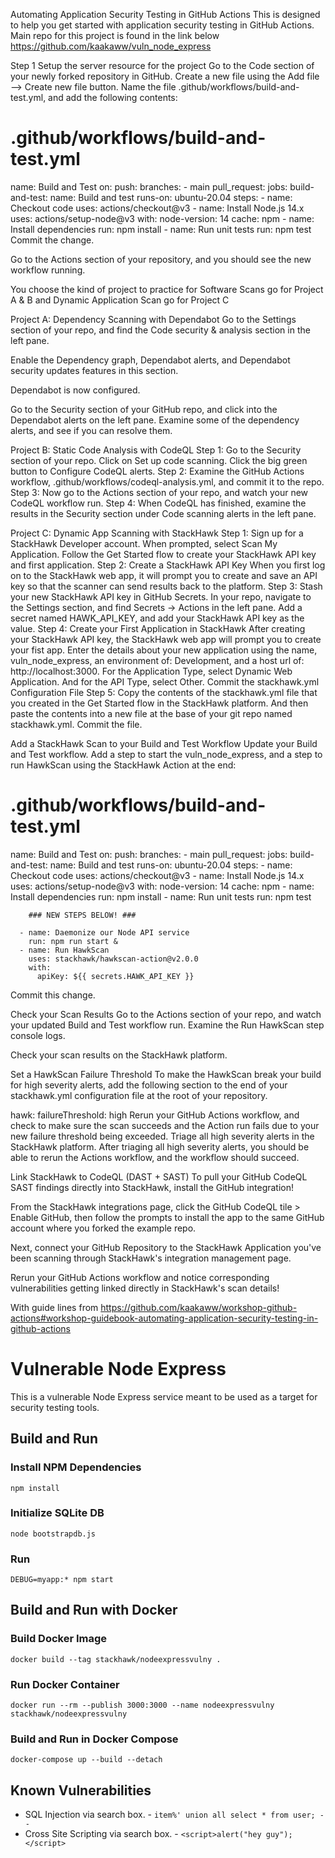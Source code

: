 Automating Application Security Testing in GitHub Actions
This  is designed to help you get started with application security testing in GitHub Actions. 
Main repo for this project is found in the link below
https://github.com/kaakaww/vuln_node_express

Step 1  Setup the server resource for the project
Go to the Code section of your newly forked repository in GitHub. Create a new file using the Add file --> Create new file button. Name the file .github/workflows/build-and-test.yml, and add the following contents:

# .github/workflows/build-and-test.yml
name: Build and Test
on:
  push: 
    branches:
      - main
  pull_request:
jobs:
  build-and-test:
    name: Build and test
    runs-on: ubuntu-20.04
    steps:
      - name: Checkout code
        uses: actions/checkout@v3
      - name: Install Node.js 14.x
        uses: actions/setup-node@v3
        with:
          node-version: 14
          cache: npm
      - name: Install dependencies
        run: npm install
      - name: Run unit tests
        run: npm test
Commit the change.

Go to the Actions section of your repository, and you should see the new workflow running.


You choose the kind of project to practice for Software Scans go for Project A & B and Dynamic Application Scan go for Project C


Project A:  Dependency Scanning with Dependabot
Go to the Settings section of your repo, and find the Code security & analysis section in the left pane.

Enable the Dependency graph, Dependabot alerts, and Dependabot security updates features in this section.

Dependabot is now configured.

Go to the Security section of your GitHub repo, and click into the Dependabot alerts on the left pane. Examine some of the dependency alerts, and see if you can resolve them.


Project B: Static Code Analysis with CodeQL
Step 1: Go to the Security section of your repo. Click on Set up code scanning. Click the big green button to Configure CodeQL alerts.
Step 2: Examine the GitHub Actions workflow, .github/workflows/codeql-analysis.yml, and commit it to the repo.
Step 3: Now go to the Actions section of your repo, and watch your new CodeQL workflow run.
Step 4: When CodeQL has finished, examine the results in the Security section under Code scanning alerts in the left pane.




Project C: Dynamic App Scanning with StackHawk 
Step 1: Sign up for a StackHawk Developer account. When prompted, select Scan My Application. Follow the Get Started flow to create your StackHawk API key and first application.
Step 2: Create a StackHawk API Key
When you first log on to the StackHawk web app, it will prompt you to create and save an API key so that the scanner can send results back to the platform.
Step 3: Stash your new StackHawk API key in GitHub Secrets. In your repo, navigate to the Settings section, and find Secrets → Actions in the left pane.
Add a secret named HAWK_API_KEY, and add your StackHawk API key as the value.
Step 4: Create your First Application in StackHawk
After creating your StackHawk API key, the StackHawk web app will prompt you to create your fist app. Enter the details about your new application using the name, vuln_node_express, an environment of: Development, and a host url of: http://localhost:3000.
For the Application Type, select Dynamic Web Application. And for the API Type, select Other.
Commit the stackhawk.yml Configuration File
Step 5: Copy the contents of the stackhawk.yml file that you created in the Get Started flow in the StackHawk platform. And then paste the contents into a new file at the base of your git repo named stackhawk.yml. Commit the file.

Add a StackHawk Scan to your Build and Test Workflow
Update your Build and Test workflow. Add a step to start the vuln_node_express, and a step to run HawkScan using the StackHawk Action at the end:

# .github/workflows/build-and-test.yml
name: Build and Test
on:
  push: 
    branches:
      - main
  pull_request:
jobs:
  build-and-test:
    name: Build and test
    runs-on: ubuntu-20.04
    steps:
      - name: Checkout code
        uses: actions/checkout@v3
      - name: Install Node.js 14.x
        uses: actions/setup-node@v3
        with:
          node-version: 14
          cache: npm
      - name: Install dependencies
        run: npm install
      - name: Run unit tests
        run: npm test
        
        ### NEW STEPS BELOW! ###
        
      - name: Daemonize our Node API service
        run: npm run start &
      - name: Run HawkScan
        uses: stackhawk/hawkscan-action@v2.0.0
        with:
          apiKey: ${{ secrets.HAWK_API_KEY }}
Commit this change.

Check your Scan Results
Go to the Actions section of your repo, and watch your updated Build and Test workflow run. Examine the Run HawkScan step console logs.

Check your scan results on the StackHawk platform.

Set a HawkScan Failure Threshold
To make the HawkScan break your build for high severity alerts, add the following section to the end of your stackhawk.yml configuration file at the root of your repository.

hawk:
  failureThreshold: high
Rerun your GitHub Actions workflow, and check to make sure the scan succeeds and the Action run fails due to your new failure threshold being exceeded. Triage all high severity alerts in the StackHawk platform. After triaging all high severity alerts, you should be able to rerun the Actions workflow, and the workflow should succeed.

Link StackHawk to CodeQL (DAST + SAST)
To pull your GitHub CodeQL SAST findings directly into StackHawk, install the GitHub integration!

From the StackHawk integrations page, click the GitHub CodeQL tile > Enable GitHub, then follow the prompts to install the app to the same GitHub account where you forked the example repo.

Next, connect your GitHub Repository to the StackHawk Application you've been scanning through StackHawk's integration management page.

Rerun your GitHub Actions workflow and notice corresponding vulnerabilities getting linked directly in StackHawk's scan details!

With guide lines from https://github.com/kaakaww/workshop-github-actions#workshop-guidebook-automating-application-security-testing-in-github-actions





























# Vulnerable Node Express

This is a vulnerable Node Express service meant to be used as a target for security testing tools.

## Build and Run

### Install NPM Dependencies
```shell script
npm install
```

### Initialize SQLite DB
```shell
node bootstrapdb.js
```

### Run
```shell script
DEBUG=myapp:* npm start
```

## Build and Run with Docker

### Build Docker Image
```shell script
docker build --tag stackhawk/nodeexpressvulny .
```

### Run Docker Container
```shell script
docker run --rm --publish 3000:3000 --name nodeexpressvulny stackhawk/nodeexpressvulny
```

### Build and Run in Docker Compose
```shell script
docker-compose up --build --detach
```

## Known Vulnerabilities
* SQL Injection via search box. - `item%' union all select * from user; -- ` 
* Cross Site Scripting via search box. - `<script>alert("hey guy");</script>`
